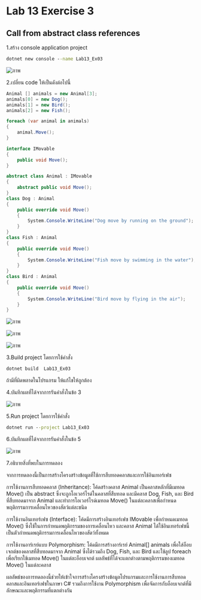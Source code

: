 # Lab 13 Exercise 3

## Call from abstract class references

1.สร้าง console application project

```cmd
dotnet new console --name Lab13_Ex03
```
![ภาพ](https://github.com/AnchisaPhetnoi/03376836-OOP-2566-Lab-13/assets/144197034/42ece336-aba5-4a0c-a162-86ce58f34812)

2.เปลี่ยน code ให้เป็นดังต่อไปนี้

```cs
Animal [] animals = new Animal[3];
animals[0] = new Dog();
animals[1] = new Bird();
animals[2] = new Fish();

foreach (var animal in animals)
{
    animal.Move();
}

interface IMovable
{
    public void Move();
}

abstract class Animal : IMovable
{
    abstract public void Move();
}
class Dog : Animal
{
    public override void Move()
    {
        System.Console.WriteLine("Dog move by running on the ground");
    }
}
class Fish : Animal
{
    public override void Move()
    {
        System.Console.WriteLine("Fish move by swimming in the water");
    }
}
class Bird : Animal
{
    public override void Move()
    {
        System.Console.WriteLine("Bird move by flying in the air");
    }
}

```
![ภาพ](https://github.com/AnchisaPhetnoi/03376836-OOP-2566-Lab-13/assets/144197034/0941c354-ee5d-48af-9e75-52da75bf6c5d)

![ภาพ](https://github.com/AnchisaPhetnoi/03376836-OOP-2566-Lab-13/assets/144197034/012ad924-8c5f-4739-a809-86bae7fbed23)

![ภาพ](https://github.com/AnchisaPhetnoi/03376836-OOP-2566-Lab-13/assets/144197034/a72949c9-1c63-4f58-8408-73a350dad7df)

3.Build project โดยการใช้คำสั่ง

```cmd
dotnet build  Lab13_Ex03
```

ถ้ามีที่ผิดพลาดในโปรแกรม ให้แก้ไขให้ถูกต้อง

4.บันทึกผลที่ได้จากการรันคำสั่งในข้อ 3

![ภาพ](https://github.com/AnchisaPhetnoi/03376836-OOP-2566-Lab-13/assets/144197034/9a4bd92b-1999-4a57-9297-3a6f87639fe5)

5.Run project โดยการใช้คำสั่ง

```cmd
dotnet run --project Lab13_Ex03
```

6.บันทึกผลที่ได้จากการรันคำสั่งในข้อ 5

![ภาพ](https://github.com/AnchisaPhetnoi/03376836-OOP-2566-Lab-13/assets/144197034/aa8ad4a5-753a-46ac-99b9-168706c5963c)

7.อธิบายสิ่งที่พบในการทดลอง

จากการทดลองนี้เป็นการสร้างโครงสร้างข้อมูลที่ใช้การสืบทอดคลาสและการใช้อินเทอร์เฟซ

การใช้งานการสืบทอดคลาส (Inheritance): โค้ดสร้างคลาส Animal เป็นคลาสหลักที่มีเมทอด Move() เป็น abstract ซึ่งจะถูกโอเวอร์ไรด์ในคลาสที่สืบทอด และมีคลาส Dog, Fish, และ Bird ที่สืบทอดมาจาก Animal และทำการโอเวอร์ไรด์เมทอด Move() ในแต่ละคลาสเพื่อกำหนดพฤติกรรมการเคลื่อนไหวของสัตว์แต่ละชนิด

การใช้งานอินเทอร์เฟซ (Interface): โค้ดมีการสร้างอินเทอร์เฟซ IMovable เพื่อกำหนดเมทอด Move() ซึ่งใช้ในการกำหนดพฤติกรรมของการเคลื่อนไหว และคลาส Animal ได้ใช้อินเทอร์เฟซนี้เป็นตัวกำหนดพฤติกรรมการเคลื่อนไหวของสัตว์ทั้งหมด

การใช้งานอาร์เรย์แบบ Polymorphism: โค้ดมีการสร้างอาร์เรย์ Animal[] animals เพื่อใส่อ็อบเจกต์ของคลาสที่สืบทอดมาจาก Animal ซึ่งได้รวมถึง Dog, Fish, และ Bird และใช้ลูป foreach เพื่อเรียกใช้เมทอด Move() ในแต่ละอ็อบเจกต์ ผลลัพธ์ที่ได้จะแตกต่างตามพฤติกรรมของเมทอด Move() ในแต่ละคลาส

ผลลัพธ์ของการทดลองนี้ช่วยให้เข้าใจการสร้างโครงสร้างข้อมูลโปรแกรมและการใช้งานการสืบทอดคลาสและอินเทอร์เฟซในภาษา C# รวมถึงการใช้งาน Polymorphism เพื่อจัดการกับอ็อบเจกต์ที่มีลักษณะและพฤติกรรมที่แตกต่างกัน


